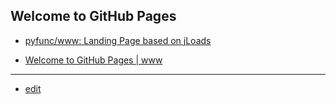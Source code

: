 ## Welcome to GitHub Pages

+ [pyfunc/www: Landing Page based on jLoads](https://github.com/pyfunc/www)

+ [Welcome to GitHub Pages | www](https://www.pyfunc.com/)


---

+ [edit](https://github.com/pyfunc/www/edit/master/README.md)
